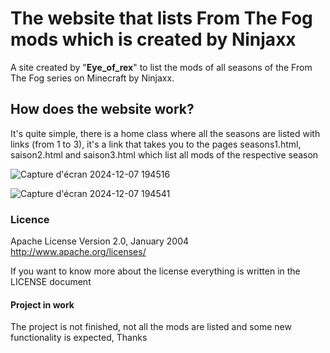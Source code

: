 # The website that lists From The Fog mods which is created by Ninjaxx

A site created by "**Eye_of_rex**" to list the mods of all seasons of the From The Fog series on Minecraft by Ninjaxx.

## How does the website work?

It's quite simple, there is a home class where all the seasons are listed with links (from 1 to 3), it's a link that takes you to the pages seasons1.html, saison2.html and saison3.html which list all mods of the respective season

![Capture d'écran 2024-12-07 194516](https://github.com/user-attachments/assets/fc2b3d84-b520-4f10-9ffc-14410b851392)

![Capture d'écran 2024-12-07 194541](https://github.com/user-attachments/assets/227b0dc2-0007-452c-9e39-4d05629b0564)

### Licence

  Apache License
  Version 2.0, January 2004
  http://www.apache.org/licenses/

  If you want to know more about the license everything is written in the LICENSE document

  #### Project in work

  The project is not finished, not all the mods are listed and some new functionality is expected, Thanks

